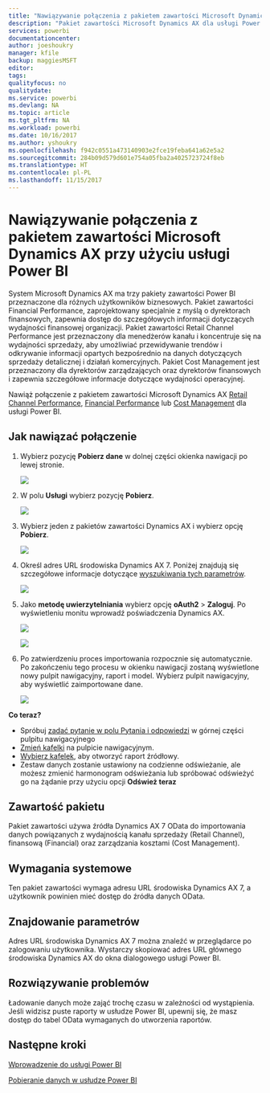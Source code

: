 ```yaml
---
title: "Nawiązywanie połączenia z pakietem zawartości Microsoft Dynamics AX przy użyciu usługi Power BI"
description: "Pakiet zawartości Microsoft Dynamics AX dla usługi Power BI"
services: powerbi
documentationcenter: 
author: joeshoukry
manager: kfile
backup: maggiesMSFT
editor: 
tags: 
qualityfocus: no
qualitydate: 
ms.service: powerbi
ms.devlang: NA
ms.topic: article
ms.tgt_pltfrm: NA
ms.workload: powerbi
ms.date: 10/16/2017
ms.author: yshoukry
ms.openlocfilehash: f942c0551a473140903e2fce19feba641a62e5a2
ms.sourcegitcommit: 284b09d579d601e754a05fba2a4025723724f8eb
ms.translationtype: HT
ms.contentlocale: pl-PL
ms.lasthandoff: 11/15/2017
---
```

# <a name="connect-to-microsoft-dynamics-ax-content-pack-with-power-bi"></a>Nawiązywanie połączenia z pakietem zawartości Microsoft Dynamics AX przy użyciu usługi Power BI
System Microsoft Dynamics AX ma trzy pakiety zawartości Power BI przeznaczone dla różnych użytkowników biznesowych. Pakiet zawartości Financial Performance, zaprojektowany specjalnie z myślą o dyrektorach finansowych, zapewnia dostęp do szczegółowych informacji dotyczących wydajności finansowej organizacji. Pakiet zawartości Retail Channel Performance jest przeznaczony dla menedżerów kanału i koncentruje się na wydajności sprzedaży, aby umożliwiać przewidywanie trendów i odkrywanie informacji opartych bezpośrednio na danych dotyczących sprzedaży detalicznej i działań komercyjnych. Pakiet Cost Management jest przeznaczony dla dyrektorów zarządzających oraz dyrektorów finansowych i zapewnia szczegółowe informacje dotyczące wydajności operacyjnej.

Nawiąż połączenie z pakietem zawartości Microsoft Dynamics AX [Retail Channel Performance](https://app.powerbi.com/getdata/services/dynamics-ax-retail-channel-performance), [Financial Performance](https://app.powerbi.com/getdata/services/dynamics-ax-financial-performance) lub [Cost Management](https://app.powerbi.com/getdata/services/dynamics-ax-cost-management) dla usługi Power BI.

## <a name="how-to-connect"></a>Jak nawiązać połączenie
1. Wybierz pozycję **Pobierz dane** w dolnej części okienka nawigacji po lewej stronie.
   
   ![](media/service-connect-to-microsoft-dynamics-ax/getdata.png)
2. W polu **Usługi** wybierz pozycję **Pobierz**.
   
   ![](media/service-connect-to-microsoft-dynamics-ax/services.png)
3. Wybierz jeden z pakietów zawartości Dynamics AX i wybierz opcję **Pobierz**.
   
   ![](media/service-connect-to-microsoft-dynamics-ax/mdax.png)
4. Określ adres URL środowiska Dynamics AX 7. Poniżej znajdują się szczegółowe informacje dotyczące [wyszukiwania tych parametrów](#FindingParams).
   
   ![](media/service-connect-to-microsoft-dynamics-ax/params.png)
5. Jako **metodę uwierzytelniania** wybierz opcję **oAuth2** \> **Zaloguj**. Po wyświetleniu monitu wprowadź poświadczenia Dynamics AX.
   
    ![](media/service-connect-to-microsoft-dynamics-ax/creds.png)
   
    ![](media/service-connect-to-microsoft-dynamics-ax/creds2.png)
6. Po zatwierdzeniu proces importowania rozpocznie się automatycznie. Po zakończeniu tego procesu w okienku nawigacji zostaną wyświetlone nowy pulpit nawigacyjny, raport i model. Wybierz pulpit nawigacyjny, aby wyświetlić zaimportowane dane.
   
     ![](media/service-connect-to-microsoft-dynamics-ax/dashboard.png)

**Co teraz?**

* Spróbuj [zadać pytanie w polu Pytania i odpowiedzi](service-q-and-a.md) w górnej części pulpitu nawigacyjnego
* [Zmień kafelki](service-dashboard-edit-tile.md) na pulpicie nawigacyjnym.
* [Wybierz kafelek](service-dashboard-tiles.md), aby otworzyć raport źródłowy.
* Zestaw danych zostanie ustawiony na codzienne odświeżanie, ale możesz zmienić harmonogram odświeżania lub spróbować odświeżyć go na żądanie przy użyciu opcji **Odśwież teraz**

## <a name="whats-included"></a>Zawartość pakietu
Pakiet zawartości używa źródła Dynamics AX 7 OData do importowania danych powiązanych z wydajnością kanału sprzedaży (Retail Channel), finansową (Financial) oraz zarządzania kosztami (Cost Management).

## <a name="system-requirements"></a>Wymagania systemowe
Ten pakiet zawartości wymaga adresu URL środowiska Dynamics AX 7, a użytkownik powinien mieć dostęp do źródła danych OData.

## <a name="finding-parameters"></a>Znajdowanie parametrów
<a name="FindingParams"></a>

Adres URL środowiska Dynamics AX 7 można znaleźć w przeglądarce po zalogowaniu użytkownika. Wystarczy skopiować adres URL głównego środowiska Dynamics AX do okna dialogowego usługi Power BI.

## <a name="troubleshooting"></a>Rozwiązywanie problemów
Ładowanie danych może zająć trochę czasu w zależności od wystąpienia. Jeśli widzisz puste raporty w usłudze Power BI, upewnij się, że masz dostęp do tabel OData wymaganych do utworzenia raportów.

## <a name="next-steps"></a>Następne kroki
[Wprowadzenie do usługi Power BI](service-get-started.md)

[Pobieranie danych w usłudze Power BI](service-get-data.md)

